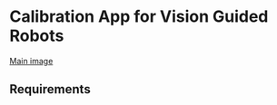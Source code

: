 # Calibration App for Vision Guided Robots
[Main image](https://ros-planning.github.io/moveit_tutorials/_images/hand_eye_calibration_demo.jpg)
## Requirements
